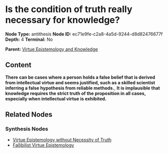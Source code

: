 # Is the condition of truth really necessary for knowledge?

**Node Type:** antithesis
**Node ID:** ec71e9fe-c2a8-4a5d-9244-d8d82476677f
**Depth:** 4
**Terminal:** No

**Parent:** [Virtue Epistemology and Knowledge](virtue-epistemology-and-knowledge-synthesis-53f40c9d-158f-4375-bef7-77d8ee581f97.md)

## Content

**There can be cases where a person holds a false belief that is derived from intellectual virtue and seems justified, such as a skilled scientist inferring a false hypothesis from reliable methods.**, **It is implausible that knowledge requires the strict truth of the proposition in all cases, especially when intellectual virtue is exhibited.**

## Related Nodes

### Synthesis Nodes

- [Virtue Epistemology without Necessity of Truth](virtue-epistemology-without-necessity-of-truth-synthesis-57268fa0-0f7f-47af-b9df-7a7ce9e959e2.md)
- [Fallibilist Virtue Epistemology](fallibilist-virtue-epistemology-synthesis-6151cdf1-e7c9-447a-99c9-6b77ba142d5c.md)
